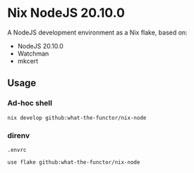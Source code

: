 # Nix NodeJS 20.10.0

A NodeJS development environment as a Nix flake, based on:
- NodeJS 20.10.0
- Watchman
- mkcert

## Usage

### Ad-hoc shell

```shell
nix develop github:what-the-functor/nix-node
```

### direnv

`.envrc`
```
use flake github:what-the-functor/nix-node
```
